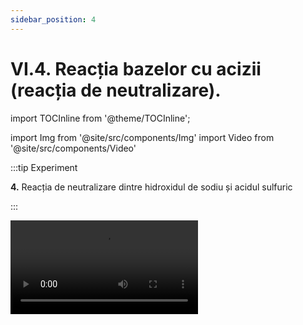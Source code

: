```yaml
---
sidebar_position: 4
---
```


# VI.4. Reacția bazelor cu acizii (reacția de neutralizare).


import TOCInline from '@theme/TOCInline';

<TOCInline toc={toc} />




import Img from '@site/src/components/Img'
import Video from '@site/src/components/Video'




 



:::tip Experiment

**4.** Reacția de neutralizare dintre hidroxidul de sodiu și acidul sulfuric 

:::

<Video src="https://www.youtube.com/embed/x-gKmzDiEKY" />


**Materiale necesare:** pahar Berzelius, soluție de hidroxid de sodiu (sodă caustică), acid sulfuric, termometru, pipetă.    

:::warning

**Experiment demonstrativ efectuat numai de profesor!**

Atenție, hidroxidul de sodiu și acidul sulfuric sunt caustice și vă pot produce arsuri în contact cu pielea! 
  
:::



**Descrierea experimentului:** 

- Pune în paharul Berzelius puțină soluție de sodă caustică și adaugă câteva picături de fenolftaleină. 
- Așează în pahar un termometru și măsoară temperatura inițială a reacției.
- Adaugă cu pipeta acidul sulfuric, picătură cu picătură, până când colorația roșie dispare. 
- Măsoară temperatura după terminarea reacției.
 

- Ce observi ?


:::note Observaţie

Temperatura a crescut considerabil după dispariția culorii.  

:::



**Concluzia experimentului:**

Hidroxidul de sodiu – NaOH, reacționează cu acidul sulfuric - H<sub>2</sub>SO<sub>4</sub> și se transformă în sulfat de sodiu - Na<sub>2</sub>SO<sub>4</sub> și apă. 

Reacția dintre o bază și un acid, cu formarea unei sări și apă, se numește reacție de neutralizare, fiind o reacție exotermă (care degajă căldură).

Este o reacție de schimb, deoarece avem ca reactanți două substanțe compuse, iar ca produși avem tot două substanțe compuse:

**2NaOH +  H<sub>2</sub>SO<sub>4</sub>  =  Na<sub>2</sub>SO<sub>4</sub> + 2H<sub>2</sub>O**


<br></br>




